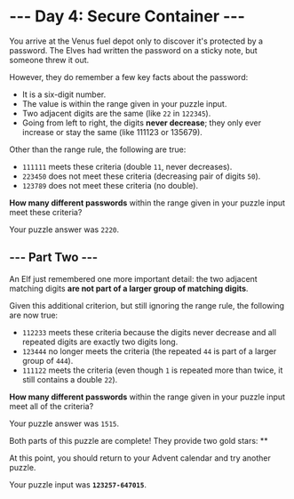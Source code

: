 # --- Day 4: Secure Container ---
You arrive at the Venus fuel depot only to discover it's protected by a password. The Elves had written the password on a sticky note, but someone threw it out.

However, they do remember a few key facts about the password:

 - It is a six-digit number.
 - The value is within the range given in your puzzle input.
 - Two adjacent digits are the same (like ```22``` in ```122345```).
 - Going from left to right, the digits **never decrease**; they only ever increase or stay the same (like 111123 or 135679).

Other than the range rule, the following are true:

 - ```111111``` meets these criteria (double ```11```, never decreases).
 - ```223450``` does not meet these criteria (decreasing pair of digits ```50```).
 - ```123789``` does not meet these criteria (no double).

**How many different passwords** within the range given in your puzzle input meet these criteria?

Your puzzle answer was ```2220```.

## --- Part Two ---
An Elf just remembered one more important detail: the two adjacent matching digits **are not part of a larger group of matching digits**.

Given this additional criterion, but still ignoring the range rule, the following are now true:

 - ```112233``` meets these criteria because the digits never decrease and all repeated digits are exactly two digits long.
 - ```123444``` no longer meets the criteria (the repeated ```44``` is part of a larger group of ```444```).
 - ```111122``` meets the criteria (even though ```1``` is repeated more than twice, it still contains a double ```22```).

**How many different passwords** within the range given in your puzzle input meet all of the criteria?

Your puzzle answer was ```1515```.

Both parts of this puzzle are complete! They provide two gold stars: **

At this point, you should return to your Advent calendar and try another puzzle.

Your puzzle input was **```123257-647015```**.